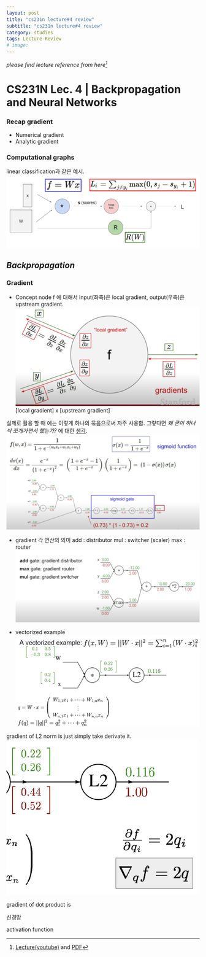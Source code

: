 ```yaml
---
layout: post
title: "cs231n lecture#4 review"
subtitle: "cs231n lecture#4 review"
category: studies
tags: Lecture-Review
# image:
---
```


*please find lecture reference from here[^1]*

# CS231N Lec. 4 | Backpropagation and Neural Networks




### Recap gradient
- Numerical gradient
- Analytic gradient


### Computational graphs
linear classification과 같은 예시.
![computational graphs](/assets/img/posts/studies/lecture-review/lec4/markdown-img-paste-20201012185418363.png)


## *__Backpropagation__*



### Gradient
- Concept
node f 에 대해서 input(좌측)은 local gradient, output(우측)은 upstream gradient.
![gradient](/assets/img/posts/studies/lecture-review/lec4/markdown-img-paste-20201012214541993.png)
[local gradient] x [upstream gradient]  

실제로 활용 할 때 에는 이렇게 하나의 묶음으로써 자주 사용함.
그렇다면 *왜 굳이 하나씩 쪼개가면서 했는가?* 에 대한 [생각](https://en.wikipedia.org/wiki/Leaky_abstraction).
![sigmoid](/assets/img/posts/studies/lecture-review/lec4/markdown-img-paste-20201012223414805.png)

- gradient 각 연산의 의미
add : distributor
mul : switcher (scaler)
max : router
![gradient calculation](/assets/img/posts/studies/lecture-review/lec4/markdown-img-paste-20201012223256709.png)

- vectorized example  
![vectorized gradient](/assets/img/posts/studies/lecture-review/lec4/markdown-img-paste-2020101223023401.png)

gradient of L2 norm is just simply take derivate it.
![derivation of L2](/assets/img/posts/studies/lecture-review/lec4/markdown-img-paste-20201012230409494.png)

gradient of dot product is


신경망

activation function

[^1]: [Lecture(youtube)](https://www.youtube.com/playlist?list=PL3FW7Lu3i5JvHM8ljYj-zLfQRF3EO8sYv) and [PDF](http://cs231n.stanford.edu/slides/)